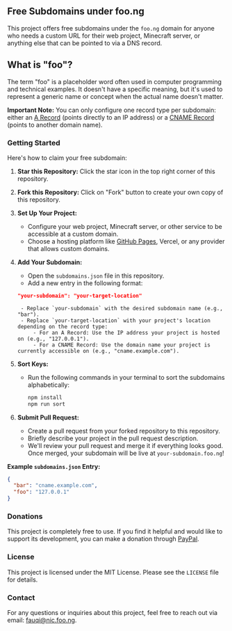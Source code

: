## Free Subdomains under foo.ng

This project offers free subdomains under the `foo.ng` domain for anyone who needs a custom URL for their web project, Minecraft server, or anything else that can be pointed to via a DNS record.

## What is "foo"?

The term "foo" is a placeholder word often used in computer programming and technical examples. It doesn't have a specific meaning, but it's used to represent a generic name or concept when the actual name doesn't matter.

**Important Note:** You can only configure one record type per subdomain: either an [A Record](https://foo.ng/a) (points directly to an IP address) or a [CNAME Record](https://foo.ng/cname) (points to another domain name).

### Getting Started

Here's how to claim your free subdomain:

1. **Star this Repository:** Click the star icon in the top right corner of this repository.
2. **Fork this Repository:**  Click on "Fork" button to create your own copy of this repository.
3. **Set Up Your Project:** 
    - Configure your web project, Minecraft server, or other service to be accessible at a custom domain.
    - Choose a hosting platform like [GitHub Pages](https://foo.ng/githubpages), Vercel, or any provider that allows custom domains. 
4. **Add Your Subdomain:**
    - Open the `subdomains.json` file in this repository.
    - Add a new entry in the following format:

    ```json
    "your-subdomain": "your-target-location"
    ```
        - Replace `your-subdomain` with the desired subdomain name (e.g., "bar").
        - Replace `your-target-location` with your project's location depending on the record type:
            - For an A Record: Use the IP address your project is hosted on (e.g., "127.0.0.1"). 
            - For a CNAME Record: Use the domain name your project is currently accessible on (e.g., "cname.example.com").
5. **Sort Keys:**
    - Run the following commands in your terminal to sort the subdomains alphabetically:

        ```bash
        npm install
        npm run sort
        ```
6. **Submit Pull Request:** 
    - Create a pull request from your forked repository to this repository. 
    - Briefly describe your project in the pull request description.
    - We'll review your pull request and merge it if everything looks good. Once merged, your subdomain will be live at `your-subdomain.foo.ng`!

**Example `subdomains.json` Entry:**

```json
{
  "bar": "cname.example.com",
  "foo": "127.0.0.1"
}
```

### Donations

This project is completely free to use. If you find it helpful and would like to support its development, you can make a donation through [PayPal](https://foo.ng/paypal).

### License

This project is licensed under the MIT License.  Please see the `LICENSE` file for details.

### Contact

For any questions or inquiries about this project, feel free to reach out via email: fauqi@nic.foo.ng.
